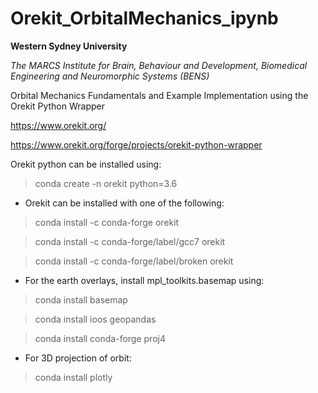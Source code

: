 # Orekit_OrbitalMechanics_ipynb

**Western Sydney University** 

*The MARCS Institute for Brain, Behaviour and Development, Biomedical Engineering and Neuromorphic Systems (BENS)* 

Orbital Mechanics Fundamentals and Example Implementation using the Orekit Python Wrapper 

https://www.orekit.org/

https://www.orekit.org/forge/projects/orekit-python-wrapper




Orekit python can be installed using:


>conda create -n orekit python=3.6


 - Orekit can be installed with one of the following:

>conda install -c conda-forge orekit

>conda install -c conda-forge/label/gcc7 orekit

>conda install -c conda-forge/label/broken orekit 


 - For the earth overlays, install mpl_toolkits.basemap using:

>conda install basemap 

>conda install ioos geopandas 

>conda install conda-forge proj4


 - For 3D projection of orbit:

>conda install plotly


